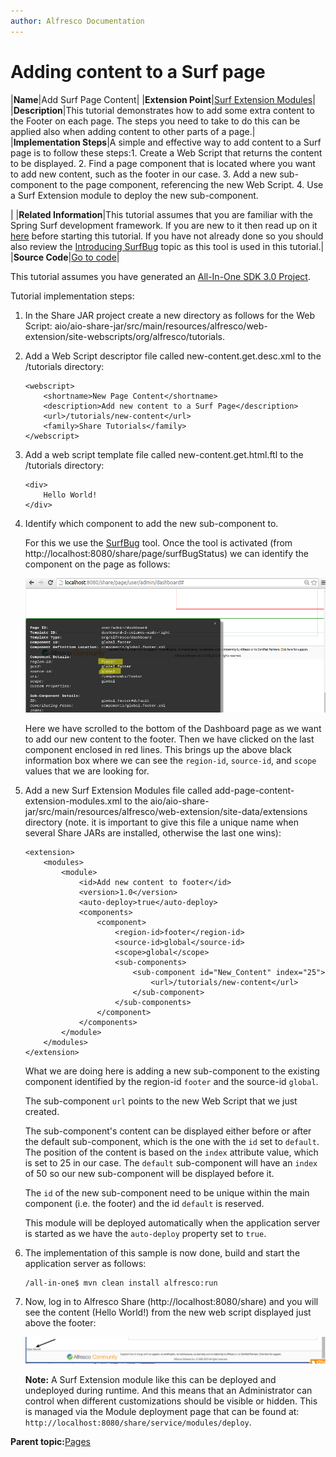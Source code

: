 ```yaml
---
author: Alfresco Documentation
---
```


# Adding content to a Surf page

|**Name**|Add Surf Page Content|
|**Extension Point**|[Surf Extension Modules](../concepts/dev-extensions-share-surf-extension-modules.md)|
|**Description**|This tutorial demonstrates how to add some extra content to the Footer on each page. The steps you need to take to do this can be applied also when adding content to other parts of a page.|
|**Implementation Steps**|A simple and effective way to add content to a Surf page is to follow these steps:1.  Create a Web Script that returns the content to be displayed.
2.  Find a page component that is located where you want to add new content, such as the footer in our case.
3.  Add a new sub-component to the page component, referencing the new Web Script.
4.  Use a Surf Extension module to deploy the new sub-component.

|
|**Related Information**|This tutorial assumes that you are familiar with the Spring Surf development framework. If you are new to it then read up on it [here](../concepts/dev-extensions-share-architecture-extension-points.md) before starting this tutorial. If you have not already done so you should also review the [Introducing SurfBug](../concepts/dev-extensions-share-surfbug.md) topic as this tool is used in this tutorial.|
|**Source Code**|[Go to code](https://github.com/Alfresco/alfresco-sdk-samples/tree/alfresco-51/all-in-one/add-page-content-share)|

This tutorial assumes you have generated an [All-In-One SDK 3.0 Project](../concepts/sdk-getting-started.md).

Tutorial implementation steps:

1.  In the Share JAR project create a new directory as follows for the Web Script: aio/aio-share-jar/src/main/resources/alfresco/web-extension/site-webscripts/org/alfresco/tutorials.

2.  Add a Web Script descriptor file called new-content.get.desc.xml to the /tutorials directory:

    ```
    <webscript>
        <shortname>New Page Content</shortname>
        <description>Add new content to a Surf Page</description>
        <url>/tutorials/new-content</url>
        <family>Share Tutorials</family>
    </webscript>
    ```

3.  Add a web script template file called new-content.get.html.ftl to the /tutorials directory:

    ```
    <div>
        Hello World!
    </div>
    ```

4.  Identify which component to add the new sub-component to.

    For this we use the [SurfBug](../concepts/dev-extensions-share-surfbug.md) tool. Once the tool is activated \(from http://localhost:8080/share/page/surfBugStatus\) we can identify the component on the page as follows:

    ![](../images/dev-extensions-share-tutorials-add-content-page-surfbug.png)

    Here we have scrolled to the bottom of the Dashboard page as we want to add our new content to the footer. Then we have clicked on the last component enclosed in red lines. This brings up the above black information box where we can see the `region-id`, `source-id`, and `scope` values that we are looking for.

5.  Add a new Surf Extension Modules file called add-page-content-extension-modules.xml to the aio/aio-share-jar/src/main/resources/alfresco/web-extension/site-data/extensions directory \(note. it is important to give this file a unique name when several Share JARs are installed, otherwise the last one wins\):

    ```
    <extension>
        <modules>
            <module>
                <id>Add new content to footer</id>
                <version>1.0</version>
                <auto-deploy>true</auto-deploy>
                <components>
                    <component>
                        <region-id>footer</region-id>
                        <source-id>global</source-id>
                        <scope>global</scope>
                        <sub-components>
                            <sub-component id="New_Content" index="25">
                                <url>/tutorials/new-content</url>
                            </sub-component>
                        </sub-components>
                    </component>
                </components>
            </module>
        </modules>
    </extension>
    ```

    What we are doing here is adding a new sub-component to the existing component identified by the region-id `footer` and the source-id `global`.

    The sub-component `url` points to the new Web Script that we just created.

    The sub-component's content can be displayed either before or after the default sub-component, which is the one with the `id` set to `default`. The position of the content is based on the `index` attribute value, which is set to 25 in our case. The `default` sub-component will have an `index` of 50 so our new sub-component will be displayed before it.

    The `id` of the new sub-component need to be unique within the main component \(i.e. the footer\) and the id `default` is reserved.

    This module will be deployed automatically when the application server is started as we have the `auto-deploy` property set to `true`.

6.  The implementation of this sample is now done, build and start the application server as follows:

    ```
    /all-in-one$ mvn clean install alfresco:run
    ```

7.  Now, log in to Alfresco Share \(http://localhost:8080/share\) and you will see the content \(Hello World!\) from the new web script displayed just above the footer:

    ![](../images/dev-extensions-share-tutorials-add-content-page-result.png)

    **Note:** A Surf Extension module like this can be deployed and undeployed during runtime. And this means that an Administrator can control when different customizations should be visible or hidden. This is managed via the Module deployment page that can be found at: `http://localhost:8080/share/service/modules/deploy`.


**Parent topic:**[Pages](../concepts/dev-extensions-share-tutorials-pages.md)


